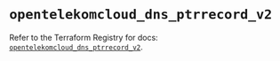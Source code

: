 # `opentelekomcloud_dns_ptrrecord_v2`

Refer to the Terraform Registry for docs: [`opentelekomcloud_dns_ptrrecord_v2`](https://registry.terraform.io/providers/opentelekomcloud/opentelekomcloud/1.36.14/docs/resources/dns_ptrrecord_v2).
